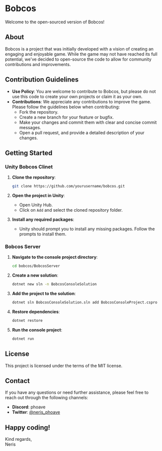 # Bobcos

Welcome to the open-sourced version of Bobcos! 

## About

Bobcos is a project that was initially developed with a vision of creating an engaging and enjoyable game. While the game may not have reached its full potential, we've decided to open-source the code to allow for community contributions and improvements.

## Contribution Guidelines

- **Use Policy**: You are welcome to contribute to Bobcos, but please do not use this code to create your own projects or claim it as your own.
- **Contributions**: We appreciate any contributions to improve the game. Please follow the guidelines below when contributing:
  - Fork the repository.
  - Create a new branch for your feature or bugfix.
  - Make your changes and commit them with clear and concise commit messages.
  - Open a pull request, and provide a detailed description of your changes.

## Getting Started

### Unity Bobcos Clinet

1. **Clone the repository**:
    ```sh
    git clone https://github.com/yourusername/bobcos.git
    ```

2. **Open the project in Unity**:
    - Open Unity Hub.
    - Click on `Add` and select the cloned repository folder.

3. **Install any required packages**:
    - Unity should prompt you to install any missing packages. Follow the prompts to install them.

### Bobcos Server

1. **Navigate to the console project directory**:
    ```sh
    cd bobcos/BobcosServer
    ```

2. **Create a new solution**:
    ```sh
    dotnet new sln -n BobcosConsoleSolution
    ```

3. **Add the project to the solution**:
    ```sh
    dotnet sln BobcosConsoleSolution.sln add BobcosConsoleProject.csproj
    ```

4. **Restore dependencies**:
    ```sh
    dotnet restore
    ```

5. **Run the console project**:
    ```sh
    dotnet run
    ```

## License

This project is licensed under the terms of the MIT license.

## Contact

If you have any questions or need further assistance, please feel free to reach out through the following channels:

- **Discord**: phoave
- **Twitter**: [@neris_phoave](https://twitter.com/neris_phoave)

## Happy coding!

Kind regards,  
Neris
